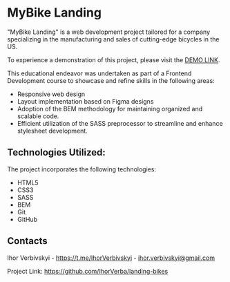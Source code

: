 # MyBike Landing
"MyBike Landing" is a web development project tailored for a company specializing in the manufacturing and sales of cutting-edge bicycles in the US.

To experience a demonstration of this project, please visit the [DEMO LINK](https://IhorVerba.github.io/landing-bikes/).

This educational endeavor was undertaken as part of a Frontend Development course to showcase and refine skills in the following areas:

- Responsive web design
- Layout implementation based on Figma designs
- Adoption of the BEM methodology for maintaining organized and scalable code.
- Efficient utilization of the SASS preprocessor to streamline and enhance stylesheet development.

## Technologies Utilized:
The project incorporates the following technologies:

- HTML5
- CSS3
- SASS
- BEM
- Git
- GitHub

## Contacts
Ihor Verbivskyi - https://t.me/IhorVerbivskyi - ihor.verbivskyi@gmail.com

Project Link: https://github.com/IhorVerba/landing-bikes
